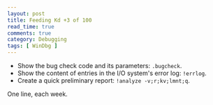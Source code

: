 ```yaml
---
layout: post
title: Feeding Kd +3 of 100
read_time: true  
comments: true
category: Debugging
tags: [ WinDbg ]
---
```


* Show the bug check code and its parameters: `.bugcheck`.
* Show the content of entries in the I/O system's error log: `!errlog`.
* Create a quick preliminary report: `!analyze -v;r;kv;lmnt;q`.

One line, each week.
